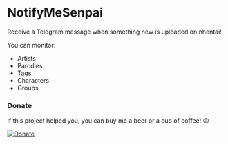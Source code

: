 # NotifyMeSenpai
Receive a Telegram message when something new is uploaded on nhentai!

You can monitor:
- Artists
- Parodies
- Tags
- Characters
- Groups

### Donate
If this project helped you, you can buy me a beer or a cup of coffee! :wink:

[![Donate](https://img.shields.io/badge/Donate-PayPal-blue.svg?style=for-the-badge&logo=paypal)](https://www.paypal.me/brodo97)